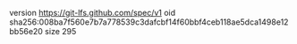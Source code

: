 version https://git-lfs.github.com/spec/v1
oid sha256:008ba7f560e7b7a778539c3dafcbf14f60bbf4ceb118ae5dca1498e12bb56e20
size 295
